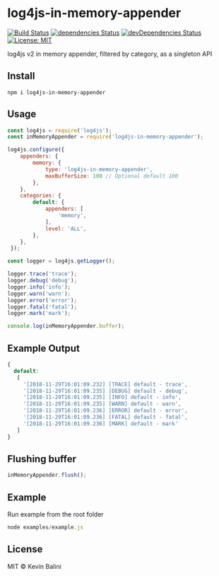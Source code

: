 # log4js-in-memory-appender
[![Build Status](https://travis-ci.org/Ni-vek/log4js-in-memory-appender.svg?branch=master)](https://travis-ci.org/Ni-vek/log4js-in-memory-appender.svg?branch=master) [![dependencies Status](https://david-dm.org/ni-vek/log4js-in-memory-appender.svg)](https://david-dm.org/ni-vek/log4js-in-memory-appender.svg) [![devDependencies Status](https://david-dm.org/ni-vek/log4js-in-memory-appender/dev-status.svg)](https://david-dm.org/ni-vek/log4js-in-memory-appender.svg?type=dev) [![License: MIT](https://img.shields.io/badge/License-MIT-blue.svg)](https://opensource.org/licenses/MIT)

log4js v2 in memory appender, filtered by category, as a singleton API

## Install

```
npm i log4js-in-memory-appender
```


## Usage

```js
const log4js = require('log4js');
const inMemoryAppender = require('log4js-in-memory-appender');

log4js.configure({
    appenders: {
        memory: {
            type: 'log4js-in-memory-appender',
            maxBufferSize: 100 // Optional default 100
        },
    },
    categories: {
        default: {
            appenders: [
                'memory',
            ],
            level: 'ALL',
        },
    },
 });

const logger = log4js.getLogger();

logger.trace('trace');
logger.debug('debug');
logger.info('info');
logger.warn('warn');
logger.error('error');
logger.fatal('fatal');
logger.mark('mark');

console.log(inMemoryAppender.buffer);
```

## Example Output

``` js
{ 
  default:
   [ 
     '[2018-11-29T16:01:09.232] [TRACE] default - trace',
     '[2018-11-29T16:01:09.235] [DEBUG] default - debug',
     '[2018-11-29T16:01:09.235] [INFO] default - info',
     '[2018-11-29T16:01:09.235] [WARN] default - warn',
     '[2018-11-29T16:01:09.236] [ERROR] default - error',
     '[2018-11-29T16:01:09.236] [FATAL] default - fatal',
     '[2018-11-29T16:01:09.236] [MARK] default - mark' 
   ] 
}
```
## Flushing buffer

``` js
inMemoryAppender.flush();
```
## Example
Run example from the root folder

``` js
node examples/example.js
```
## License

MIT © Kevin Balini
